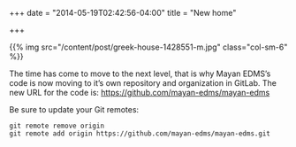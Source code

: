 +++
date = "2014-05-19T02:42:56-04:00"
title = "New home"

+++

{{% img src="/content/post/greek-house-1428551-m.jpg" class="col-sm-6" %}}

The time has come to move to the next level, that is why Mayan EDMS’s code is
now moving to it’s own repository and organization in GitLab.
The new URL for the code is: https://github.com/mayan-edms/mayan-edms

Be sure to update your Git remotes:

    git remote remove origin
    git remote add origin https://github.com/mayan-edms/mayan-edms.git

